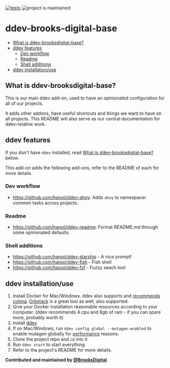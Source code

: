 [![tests](https://github.com/BrooksDigital/ddev-brooksdigital-base/actions/workflows/tests.yml/badge.svg)](https://github.com/BrooksDigital/ddev-brooksdigital-base/actions/workflows/tests.yml)
![project is maintained](https://img.shields.io/maintenance/yes/2024.svg)

# ddev-brooks-digital-base

<!-- toc -->

- [What is ddev-brooksdigital-base?](#what-is-ddev-brooksdigital-base)
- [ddev features](#ddev-features)
  * [Dev workflow](#dev-workflow)
  * [Readme](#readme)
  * [Shell additions](#shell-additions)
- [ddev installation/use](#ddev-installationuse)

<!-- tocstop -->

## What is ddev-brooksdigital-base?

This is our main ddev add-on, used to have an opinionated configuration for all
of our projects.

It adds other addons, have useful shortcuts and things we want to have on all
projects. This README will also serve as our central documentation for
ddev-relative work.

## ddev features

If you don't have `ddev` installed, read
[What is ddev-brooksdigital-base?](#what-is-ddev-brooksdigital-base) below.

This add-on adds the following add-ons, refer to the README of each for more
details.

### Dev workflow

- https://github.com/hanoii/ddev-ahoy: Adds `ahoy` to namespacer common tasks
  across projects.

### Readme

- https://github.com/hanoii/ddev-readme: Format README.md through some
  opinionated defaults.

### Shell additions

- https://github.com/hanoii/ddev-starship - A nice prompt!
- https://github.com/hanoii/ddev-fish - Fish shell
- https://github.com/hanoii/ddev-fzf - Fuzzy seach tool

## ddev installation/use

1. Install Docker for Mac/Windows. ddev also supports and [recommends
   colima][colima]. [Orbstack][orbstack] is a great tool as well, also
   supported.
1. Give your Docker installation reasonable resources according to your
   computer. (ddev recommends 4 cpu and 6gb of ram - if you can spare more,
   probably worth it)
1. Install [ddev][ddev-install].
1. If on Mac/Windows, run `ddev config global --mutagen-enabled` to enable
   mutagen globally for [performance][ddev-performance] reasons.
1. Clone the project repo and `cd` into it
1. Run `ddev start` to start everything.
1. Refer to the project's README for more details.

[orbstack]: https://orbstack.dev/
[colima]:
  https://ddev.readthedocs.io/en/latest/users/install/docker-installation/#colima
[ddev-install]: https://ddev.readthedocs.io/en/stable/
[ddev-performance]:
  https://ddev.readthedocs.io/en/stable/users/install/performance/

**Contributed and maintained by
[@BrooksDigital](https://github.com/BrooksDigital)**
